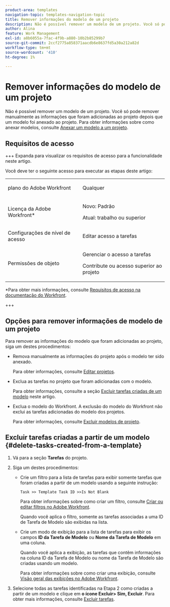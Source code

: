 ```yaml
---
product-area: templates
navigation-topic: templates-navigation-topic
title: Remover informações do modelo de um projeto
description: Não é possível remover um modelo de um projeto. Você só pode remover manualmente as informações que foram adicionadas ao projeto depois que um modelo foi anexado ao projeto. Para obter informações sobre como anexar modelos, consulte Anexar um modelo a um projeto.
author: Alina
feature: Work Management
exl-id: a8b6055a-7fac-4f9b-a880-10b2b85299b7
source-git-commit: 2ccf2775a858371aacdb6e8637fd5a30a212a82d
workflow-type: tm+mt
source-wordcount: '410'
ht-degree: 1%

---
```


# Remover informações do modelo de um projeto

Não é possível remover um modelo de um projeto. Você só pode remover manualmente as informações que foram adicionadas ao projeto depois que um modelo foi anexado ao projeto. Para obter informações sobre como anexar modelos, consulte [Anexar um modelo a um projeto](../../../manage-work/projects/create-and-manage-templates/attach-template-to-project.md).

## Requisitos de acesso

+++ Expanda para visualizar os requisitos de acesso para a funcionalidade neste artigo.

Você deve ter o seguinte acesso para executar as etapas deste artigo:

<table style="table-layout:auto"> 
 <col> 
 <col> 
 <tbody> 
  <tr> 
   <td role="rowheader">plano do Adobe Workfront</td> 
   <td> <p>Qualquer</p> </td> 
  </tr> 
  <tr> 
   <td role="rowheader">Licença da Adobe Workfront*</td> 
   <td> <p>Novo: Padrão</p>
   <p>Atual: trabalho ou superior</p> </td> 
  </tr> 
  <tr> 
   <td role="rowheader">Configurações de nível de acesso</td> 
   <td> <p>Editar acesso a tarefas</p>  </td> 
  </tr> 
  <tr> 
   <td role="rowheader">Permissões de objeto</td> 
   <td> <p>Gerenciar o acesso a tarefas </p> <p>Contribute ou acesso superior ao projeto </p>  </td> 
  </tr> 
 </tbody> 
</table>

*Para obter mais informações, consulte [Requisitos de acesso na documentação do Workfront](/help/quicksilver/administration-and-setup/add-users/access-levels-and-object-permissions/access-level-requirements-in-documentation.md).

+++

## Opções para remover informações de modelo de um projeto

Para remover as informações do modelo que foram adicionadas ao projeto, siga um destes procedimentos:

* Remova manualmente as informações do projeto após o modelo ter sido anexado.

  Para obter informações, consulte [Editar projetos](../../../manage-work/projects/manage-projects/edit-projects.md).

* Exclua as tarefas no projeto que foram adicionadas com o modelo.

  Para obter informações, consulte a seção [Excluir tarefas criadas de um modelo](#delete-tasks-created-from-a-template) neste artigo.

* Exclua o modelo do Workfront. A exclusão do modelo do Workfront não exclui as tarefas adicionadas do modelo dos projetos.

  Para obter informações, consulte [Excluir modelos de projeto](../../../manage-work/projects/create-and-manage-templates/delete-templates.md).

## Excluir tarefas criadas a partir de um modelo {#delete-tasks-created-from-a-template}

1. Vá para a seção **Tarefas** do projeto.
1. Siga um destes procedimentos:

   * Crie um filtro para a lista de tarefas para exibir somente tarefas que foram criadas a partir de um modelo usando a seguinte instrução:

     ```
     Task >> Template Task ID >>Is Not Blank
     ```

     Para obter informações sobre como criar um filtro, consulte [Criar ou editar filtros no Adobe Workfront](../../../reports-and-dashboards/reports/reporting-elements/create-filters.md).

     Quando você aplica o filtro, somente as tarefas associadas a uma ID de Tarefa de Modelo são exibidas na lista.

   * Crie um modo de exibição para a lista de tarefas para exibir os campos **ID da Tarefa de Modelo** ou **Nome da Tarefa de Modelo** em uma coluna.

     Quando você aplica a exibição, as tarefas que contêm informações na coluna ID da Tarefa de Modelo ou nome da Tarefa de Modelo são criadas usando um modelo.

     Para obter informações sobre como criar uma exibição, consulte [Visão geral das exibições no Adobe Workfront](../../../reports-and-dashboards/reports/reporting-elements/views-overview.md).

1. Selecione todas as tarefas identificadas na Etapa 2 como criadas a partir de um modelo e clique em **o ícone Excluir**&#x200B;**> Sim, Excluir**. Para obter mais informações, consulte [Excluir tarefas](../../../manage-work/tasks/manage-tasks/delete-tasks.md).
